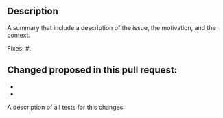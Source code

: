 ## Description

A summary that include a description of the issue, the motivation, 
and the context. 

Fixes: #.

Changed proposed in this pull request:
- 
- 
- 

A description of all tests for this changes.
